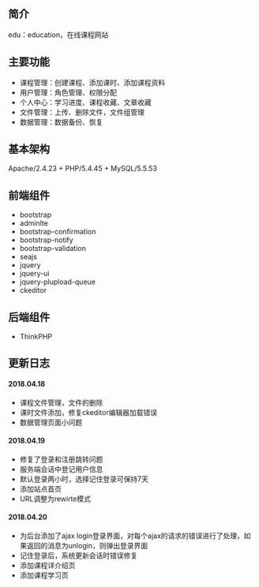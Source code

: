 ﻿## 简介

edu：education，在线课程网站

## 主要功能

*  课程管理：创建课程、添加课时、添加课程资料
*  用户管理：角色管理、权限分配
*  个人中心：学习进度、课程收藏、文章收藏
*  文件管理：上传、删除文件，文件组管理
*  数据管理：数据备份、恢复

## 基本架构
Apache/2.4.23 + PHP/5.4.45 + MySQL/5.5.53

## 前端组件
*  bootstrap
*  adminlte
*  bootstrap-confirmation
*  bootstrap-notify
*  bootstrap-validation
*  seajs
*  jquery
*  jquery-ui
*  jquery-plupload-queue
*  ckeditor

## 后端组件
*  ThinkPHP


## 更新日志

#### 2018.04.18
*  课程文件管理，文件的删除
*  课时文件添加，修复ckeditor编辑器加载错误
*  数据管理页面小问题

#### 2018.04.19
*  修复了登录和注册跳转问题
*  服务端会话中登记用户信息
*  默认登录两小时，选择记住登录可保持7天
*  添加站点首页
*  URL调整为rewirte模式

#### 2018.04.20
*  为后台添加了ajax login登录界面，对每个ajax的请求的错误进行了处理，如果返回的消息为unlogin，则弹出登录界面
*  记住登录后，系统更新会话时错误修复
*  添加课程详介绍页
*  添加课程学习页